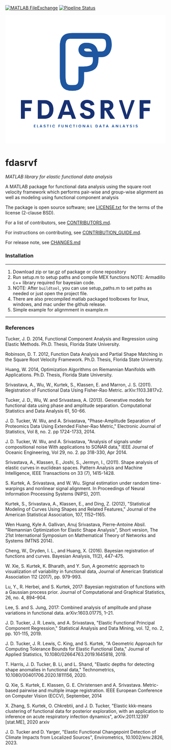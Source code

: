 [![MATLAB FileExchange](https://img.shields.io/badge/MATLAB-FileExchange-orange.svg)][fex]
[![Pipeline Status](https://github.com/jdtuck/fdasrvf_MATLAB/actions/workflows/matlab.yml/badge.svg)](https://github.com/jdtuck/fdasrvf_MATLAB/actions/workflows/matlab.yml)


![](logo.png)

fdasrvf
=======

*MATLAB library for elastic functional data analysis*

A MATLAB package for functional data analysis using the square root
velocity framework which performs pair-wise and group-wise
alignment as well as modeling using functional component
analysis

The package is open source software; see [LICENSE.txt](LICENSE.txt) for the terms of the license (2-clause BSD). 

For a list of contributors, see [CONTRIBUTORS.md](CONTRIBUTORS.md).

For instructions on contributing, see [CONTRIBUTION_GUIDE.md](CONTRIBUTION_GUIDE.md).

For release note, see [CHANGES.md](CHANGES.md)

### Installation
------------------------------------------------------------------------------

1. Download zip or tar.gz of package or clone repository
2. Run setup.m to setup paths and compile MEX functions
  NOTE: Armadillo c++ library required for bayesian code.
3. NOTE: After `buildtool`, you can use setup_paths.m to set paths as needed or just open the project file.
4. There are also precompiled matlab packaged toolboxes for linux, windows, and mac under the github release. 
5. Simple example for alignmment in example.m

------------------------------------------------------------------------------

### References
Tucker, J. D. 2014, Functional Component Analysis and Regression using Elastic Methods. Ph.D. Thesis, Florida State University.

Robinson, D. T. 2012, Function Data Analysis and Partial Shape Matching in the Square Root Velocity Framework. Ph.D. Thesis, Florida State University.

Huang, W. 2014, Optimization Algorithms on Riemannian Manifolds with Applications. Ph.D. Thesis, Florida State University.

Srivastava, A., Wu, W., Kurtek, S., Klassen, E. and Marron, J. S. (2011). Registration of Functional Data Using Fisher-Rao Metric. arXiv:1103.3817v2.

Tucker, J. D., Wu, W. and Srivastava, A. (2013). Generative models for functional data using phase and amplitude separation. Computational Statistics and Data Analysis 61, 50-66.

J. D. Tucker, W. Wu, and A. Srivastava, "Phase-Amplitude Separation of Proteomics Data Using Extended Fisher-Rao Metric," Electronic Journal of Statistics, Vol 8, no. 2. pp 1724-1733, 2014.

J. D. Tucker, W. Wu, and A. Srivastava, "Analysis of signals under compositional noise With applications to SONAR data," IEEE Journal of Oceanic Engineering, Vol 29, no. 2. pp 318-330, Apr 2014.

Srivastava, A., Klassen, E., Joshi, S., Jermyn, I., (2011). Shape analysis of elastic curves in euclidean spaces. Pattern Analysis and Machine Intelligence, IEEE Transactions on 33 (7), 1415-1428.

S. Kurtek, A. Srivastava, and W. Wu. Signal estimation under random time-warpings and nonlinear signal alignment. In Proceedings of Neural Information Processing Systems (NIPS), 2011.

Kurtek, S., Srivastava, A., Klassen, E., and Ding, Z. (2012), "Statistical Modeling of Curves Using Shapes and Related Features," Journal of the American Statistical Association, 107, 1152–1165.

Wen Huang, Kyle A. Gallivan, Anuj Srivastava, Pierre-Antoine Absil. "Riemannian Optimization for Elastic Shape Analysis", Short version, The 21st International Symposium on Mathematical Theory of Networks and Systems (MTNS 2014).

Cheng, W., Dryden, I. L., and Huang, X. (2016). Bayesian registration of functions and curves. Bayesian Analysis, 11(2), 447-475.

W. Xie, S. Kurtek, K. Bharath, and Y. Sun, A geometric approach to visualization of variability in functional data, Journal of American Statistical Association 112 (2017), pp. 979-993.

Lu, Y., R. Herbei, and S. Kurtek, 2017: Bayesian registration of functions with a Gaussian process prior. Journal of Computational and Graphical Statistics, 26, no. 4, 894–904.

Lee, S. and S. Jung, 2017: Combined analysis of amplitude and phase variations in functional data. arXiv:1603.01775, 1–21.

J. D. Tucker, J. R. Lewis, and A. Srivastava, "Elastic Functional Principal Component Regression," Statistical Analysis and Data Mining, vol. 12, no. 2, pp. 101-115, 2019.

J. D. Tucker, J. R. Lewis, C. King, and S. Kurtek, "A Geometric Approach for Computing Tolerance Bounds for Elastic Functional Data," Journal of Applied Statistics, 10.1080/02664763.2019.1645818, 2019.

T. Harris, J. D. Tucker, B. Li, and L. Shand, "Elastic depths for detecting shape anomalies in functional data," Technometrics, 10.1080/00401706.2020.1811156, 2020.

Q. Xie, S. Kurtek, E. Klassen, G. E. Christensen and A. Srivastava. Metric-based pairwise and multiple image registration. IEEE European Conference on Computer Vision (ECCV), September, 2014

X. Zhang, S. Kurtek, O. Chkrebtii, and J. D. Tucker, "Elastic kkk-means clustering of functional data for posterior exploration, with an application to inference on acute respiratory infection dynamics", arXiv:2011.12397 [stat.ME], 2020 arxiv

J. D. Tucker and D. Yarger, "Elastic Functional Changepoint Detection of Climate Impacts from Localized Sources", Envirometrics, 10.1002/env.2826, 2023.

  [fex]:            https://www.mathworks.com/matlabcentral/fileexchange/66494-fdasrvf
